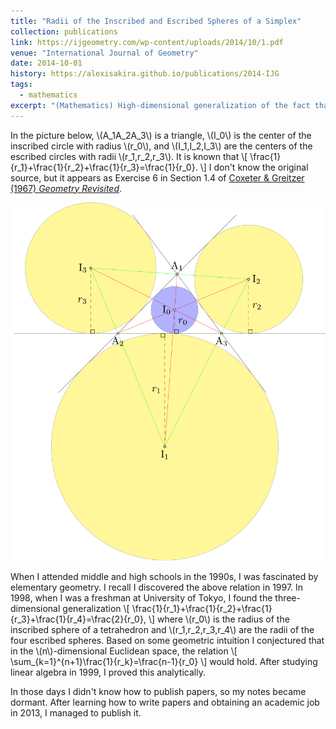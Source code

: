 ```yaml
---
title: "Radii of the Inscribed and Escribed Spheres of a Simplex"
collection: publications
link: https://ijgeometry.com/wp-content/uploads/2014/10/1.pdf
venue: "International Journal of Geometry"
date: 2014-10-01
history: https://alexisakira.github.io/publications/2014-IJG
tags:
  - mathematics
excerpt: "(Mathematics) High-dimensional generalization of the fact that the sum of the reciprocals of the radii of escribed circles of a triangle equals the reciprocal of the radius of the inscribed circle; obtained those results in 1998 when I was freshman."
---
```


In the picture below, \\(A_1A_2A_3\\) is a triangle, \\(I_0\\) is the center of the inscribed circle with radius \\(r_0\\), and \\(I_1,I_2,I_3\\) are the centers of the escribed circles with radii \\(r_1,r_2,r_3\\). It is known that
\\[ \frac{1}{r_1}+\frac{1}{r_2}+\frac{1}{r_3}=\frac{1}{r_0}. \\]
I don't know the original source, but it appears as Exercise 6 in Section 1.4 of [Coxeter & Greitzer (1967) *Geometry Revisited*](https://bookstore.ams.org/nml-19/).

![Inscribed and escribed circles](/assets/images/fig_2D.png)

When I attended middle and high schools in the 1990s, I was fascinated by elementary geometry. I recall I discovered the above relation in 1997. In 1998, when I was a freshman at University of Tokyo, I found the three-dimensional generalization
\\[ \frac{1}{r_1}+\frac{1}{r_2}+\frac{1}{r_3}+\frac{1}{r_4}=\frac{2}{r_0}, \\]
where \\(r_0\\) is the radius of the inscribed sphere of a tetrahedron and \\(r_1,r_2,r_3,r_4\\) are the radii of the four escribed spheres. Based on some geometric intuition I conjectured that in the \\(n\\)-dimensional Euclidean space, the relation
\\[ \sum_{k=1}^{n+1}\frac{1}{r_k}=\frac{n-1}{r_0} \\]
would hold. After studying linear algebra in 1999, I proved this analytically.

In those days I didn't know how to publish papers, so my notes became dormant. After learning how to write papers and obtaining an academic job in 2013, I managed to publish it.

